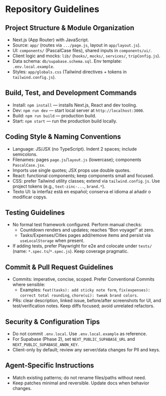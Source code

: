 # Repository Guidelines

## Project Structure & Module Organization
- Next.js (App Router) with JavaScript.
- Source: `app/` (routes via `.../page.js`, layout in `app/layout.js`).
- UI: `components/` (PascalCase files), shared inputs in `components/ui/`.
- Client logic and mocks: `lib/` (`hooks/`, `mocks/`, `services/`, `tripConfig.js`).
- Data schema: `db/supabase.schema.sql`. Env template: `.env.local.example`.
- Styles: `app/globals.css` (Tailwind directives + tokens in `tailwind.config.js`).

## Build, Test, and Development Commands
- Install: `npm install` — installs Next.js, React and dev tooling.
- Dev: `npm run dev` — start local server at `http://localhost:3000`.
- Build: `npm run build` — production build.
- Start: `npm start` — run the production build locally.

## Coding Style & Naming Conventions
- Language: JS/JSX (no TypeScript). Indent 2 spaces; include semicolons.
- Filenames: pages `page.js`/`layout.js` (lowercase); components `PascalCase.jsx`.
- Imports use single quotes; JSX props use double quotes.
- React: functional components; keep components small and focused.
- CSS: prefer Tailwind utility classes; extend via `tailwind.config.js`. Use project tokens (e.g., `text-zinc-...`, `brand.*`).
- Texto UI: la interfaz está en español; conserva el idioma al añadir o modificar copys.

## Testing Guidelines
- No formal test framework configured. Perform manual checks:
  - Countdown renders and updates; reaches “Bon voyage!” at zero.
  - Tasks/Expenses/Cities pages add/remove items and persist via `useLocalStorage` when present.
- If adding tests, prefer Playwright for e2e and colocate under `tests/` (name: `*.spec.ts`/`*.spec.js`). Keep coverage pragmatic.

## Commit & Pull Request Guidelines
- Commits: imperative, concise, scoped. Prefer Conventional Commits where sensible:
  - Examples: `feat(tasks): add sticky note form`, `fix(expenses): correct total rounding`, `chore(ui): tweak brand colors`.
- PRs: clear description, linked issue, before/after screenshots for UI, and test/verification notes. Keep diffs focused; avoid unrelated refactors.

## Security & Configuration Tips
- Do not commit `.env.local`. Use `.env.local.example` as reference.
- For Supabase (Phase 2), set `NEXT_PUBLIC_SUPABASE_URL` and `NEXT_PUBLIC_SUPABASE_ANON_KEY`.
- Client-only by default; review any server/data changes for PII and keys.

## Agent-Specific Instructions
- Match existing patterns; do not rename files/paths without need.
- Keep patches minimal and reversible. Update docs when behavior changes.
